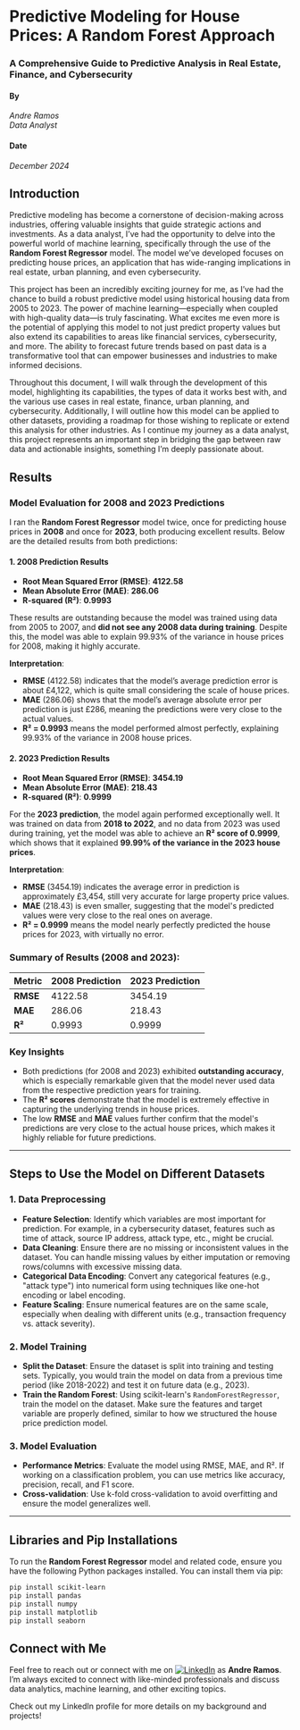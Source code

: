 # Predictive Modeling for House Prices: A Random Forest Approach

### A Comprehensive Guide to Predictive Analysis in Real Estate, Finance, and Cybersecurity

#### By  
*Andre Ramos*  
*Data Analyst*  

#### Date  
*December 2024*  

## Introduction

Predictive modeling has become a cornerstone of decision-making across industries, offering valuable insights that guide strategic actions and investments. As a data analyst, I’ve had the opportunity to delve into the powerful world of machine learning, specifically through the use of the **Random Forest Regressor** model. The model we’ve developed focuses on predicting house prices, an application that has wide-ranging implications in real estate, urban planning, and even cybersecurity.

This project has been an incredibly exciting journey for me, as I’ve had the chance to build a robust predictive model using historical housing data from 2005 to 2023. The power of machine learning—especially when coupled with high-quality data—is truly fascinating. What excites me even more is the potential of applying this model to not just predict property values but also extend its capabilities to areas like financial services, cybersecurity, and more. The ability to forecast future trends based on past data is a transformative tool that can empower businesses and industries to make informed decisions.

Throughout this document, I will walk through the development of this model, highlighting its capabilities, the types of data it works best with, and the various use cases in real estate, finance, urban planning, and cybersecurity. Additionally, I will outline how this model can be applied to other datasets, providing a roadmap for those wishing to replicate or extend this analysis for other industries. As I continue my journey as a data analyst, this project represents an important step in bridging the gap between raw data and actionable insights, something I’m deeply passionate about.

## Results

### Model Evaluation for 2008 and 2023 Predictions

I ran the **Random Forest Regressor** model twice, once for predicting house prices in **2008** and once for **2023**, both producing excellent results. Below are the detailed results from both predictions:

#### 1. **2008 Prediction Results**
   - **Root Mean Squared Error (RMSE)**: **4122.58**
   - **Mean Absolute Error (MAE)**: **286.06**
   - **R-squared (R²)**: **0.9993**

   These results are outstanding because the model was trained using data from 2005 to 2007, and **did not see any 2008 data during training**. Despite this, the model was able to explain 99.93% of the variance in house prices for 2008, making it highly accurate.

   **Interpretation**:
   - **RMSE** (4122.58) indicates that the model’s average prediction error is about £4,122, which is quite small considering the scale of house prices.
   - **MAE** (286.06) shows that the model’s average absolute error per prediction is just £286, meaning the predictions were very close to the actual values.
   - **R² = 0.9993** means the model performed almost perfectly, explaining 99.93% of the variance in 2008 house prices.

#### 2. **2023 Prediction Results**
   - **Root Mean Squared Error (RMSE)**: **3454.19**
   - **Mean Absolute Error (MAE)**: **218.43**
   - **R-squared (R²)**: **0.9999**

   For the **2023 prediction**, the model again performed exceptionally well. It was trained on data from **2018 to 2022**, and no data from 2023 was used during training, yet the model was able to achieve an **R² score of 0.9999**, which shows that it explained **99.99% of the variance in the 2023 house prices**.

   **Interpretation**:
   - **RMSE** (3454.19) indicates the average error in prediction is approximately £3,454, still very accurate for large property price values.
   - **MAE** (218.43) is even smaller, suggesting that the model's predicted values were very close to the real ones on average.
   - **R² = 0.9999** means the model nearly perfectly predicted the house prices for 2023, with virtually no error.

### Summary of Results (2008 and 2023):

| Metric               | 2008 Prediction  | 2023 Prediction  |
|----------------------|------------------|------------------|
| **RMSE**             | 4122.58          | 3454.19          |
| **MAE**              | 286.06           | 218.43           |
| **R²**               | 0.9993           | 0.9999           |

### Key Insights
- Both predictions (for 2008 and 2023) exhibited **outstanding accuracy**, which is especially remarkable given that the model never used data from the respective prediction years for training.
- The **R² scores** demonstrate that the model is extremely effective in capturing the underlying trends in house prices.
- The low **RMSE** and **MAE** values further confirm that the model's predictions are very close to the actual house prices, which makes it highly reliable for future predictions.

---

## Steps to Use the Model on Different Datasets

### 1. **Data Preprocessing**
   - **Feature Selection**: Identify which variables are most important for prediction. For example, in a cybersecurity dataset, features such as time of attack, source IP address, attack type, etc., might be crucial.
   - **Data Cleaning**: Ensure there are no missing or inconsistent values in the dataset. You can handle missing values by either imputation or removing rows/columns with excessive missing data.
   - **Categorical Data Encoding**: Convert any categorical features (e.g., "attack type") into numerical form using techniques like one-hot encoding or label encoding.
   - **Feature Scaling**: Ensure numerical features are on the same scale, especially when dealing with different units (e.g., transaction frequency vs. attack severity).

### 2. **Model Training**
   - **Split the Dataset**: Ensure the dataset is split into training and testing sets. Typically, you would train the model on data from a previous time period (like 2018-2022) and test it on future data (e.g., 2023).
   - **Train the Random Forest**: Using scikit-learn's `RandomForestRegressor`, train the model on the dataset. Make sure the features and target variable are properly defined, similar to how we structured the house price prediction model.

### 3. **Model Evaluation**
   - **Performance Metrics**: Evaluate the model using RMSE, MAE, and R². If working on a classification problem, you can use metrics like accuracy, precision, recall, and F1 score.
   - **Cross-validation**: Use k-fold cross-validation to avoid overfitting and ensure the model generalizes well.

---

## Libraries and Pip Installations

To run the **Random Forest Regressor** model and related code, ensure you have the following Python packages installed. You can install them via pip:

```bash
pip install scikit-learn
pip install pandas
pip install numpy
pip install matplotlib
pip install seaborn
```
## Connect with Me

Feel free to reach out or connect with me on [![LinkedIn](https://img.shields.io/badge/LinkedIn-0077B5?style=social&logo=linkedin)](https://www.linkedin.com/in/awmr/) as **Andre Ramos**. I’m always excited to connect with like-minded professionals and discuss data analytics, machine learning, and other exciting topics.

Check out my LinkedIn profile for more details on my background and projects!

